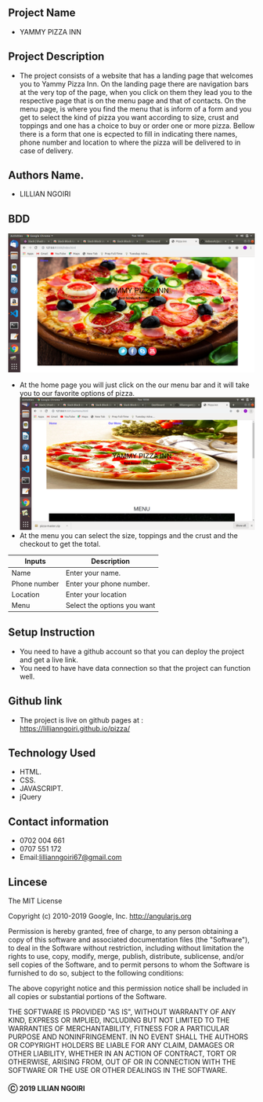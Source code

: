 ## Project Name
- YAMMY PIZZA INN
## Project Description 
- The project consists of a website that has a landing page that welcomes you to Yammy Pizza Inn. On the landing page there are navigation bars at the very top of the page, when you click on them they lead you to the respective page that is on the menu page and that of contacts. On the menu page, is where you find the menu that is inform of a form and you get to select the kind of pizza you want according to size, crust and toppings and one has a choice to buy or order one or more pizza. Bellow there is a form that one is ecpected to fill in indicating there names, phone number and location to where the pizza will be delivered to in case of delivery.
## Authors Name.
- LILLIAN NGOIRI
## BDD
![pic](images/pic.png)
- At the home page you will just click on the our menu bar and it will take you to our favorite options of pizza.
![yes](images/yes.png)
- At the menu you can select the size, toppings and the crust and the checkout to get the total.

|Inputs       | Description                             |
|-------------|-----------------------------------------|
|Name         | Enter your name.                        |
|Phone number | Enter your phone number.                |
|Location     | Enter your location                     |
|Menu         | Select the options you want             | 

## Setup Instruction
- You need to have a github account so that you can deploy the project and get a live link.
- You need to have have data connection so that the project can function well.
## Github link 
- The project is live on github pages at : https://lillianngoiri.github.io/pizza/
## Technology Used
- HTML.
- CSS.
- JAVASCRIPT.
- jQuery
## Contact information
- 0702 004 661
- 0707 551 172
- Email:lillianngoiri67@gmail.com


## Lincese

The MIT License

Copyright (c) 2010-2019 Google, Inc. http://angularjs.org

Permission is hereby granted, free of charge, to any person obtaining a copy
of this software and associated documentation files (the "Software"), to deal
in the Software without restriction, including without limitation the rights
to use, copy, modify, merge, publish, distribute, sublicense, and/or sell
copies of the Software, and to permit persons to whom the Software is
furnished to do so, subject to the following conditions:

The above copyright notice and this permission notice shall be included in
all copies or substantial portions of the Software.

THE SOFTWARE IS PROVIDED "AS IS", WITHOUT WARRANTY OF ANY KIND, EXPRESS OR
IMPLIED, INCLUDING BUT NOT LIMITED TO THE WARRANTIES OF MERCHANTABILITY,
FITNESS FOR A PARTICULAR PURPOSE AND NONINFRINGEMENT. IN NO EVENT SHALL THE
AUTHORS OR COPYRIGHT HOLDERS BE LIABLE FOR ANY CLAIM, DAMAGES OR OTHER
LIABILITY, WHETHER IN AN ACTION OF CONTRACT, TORT OR OTHERWISE, ARISING FROM,
OUT OF OR IN CONNECTION WITH THE SOFTWARE OR THE USE OR OTHER DEALINGS IN
THE SOFTWARE.

#### &#9400; 2019 LILIAN NGOIRI